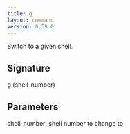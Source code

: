 ```yaml
---
title: g
layout: command
version: 0.59.0
---
```


Switch to a given shell.

## Signature

g (shell-number)

## Parameters

  shell-number: shell number to change to

